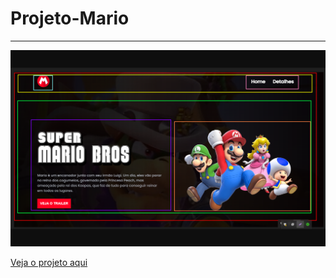 # Projeto-Mario
---


![preview](./src/imagens/cdn.discordapp.com_attachments_1059472752597278750_1065321591338184764_Screenshot_3.png.png)

[Veja o projeto aqui](https://projeto-mario-steel.vercel.app/ )
 
